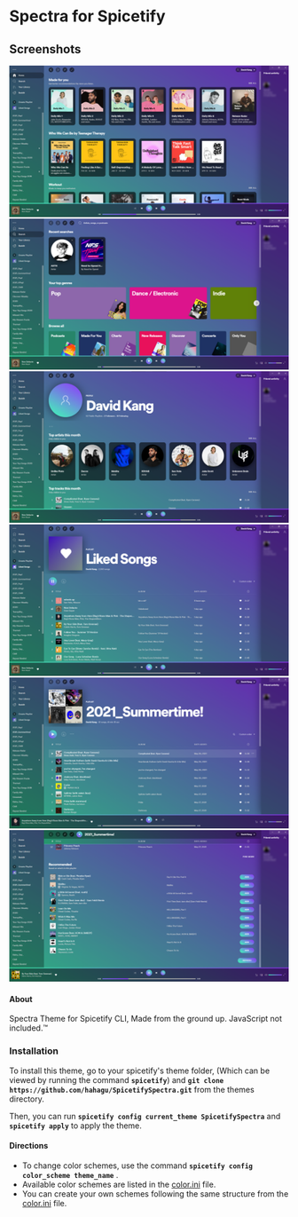 # Spectra for Spicetify

## Screenshots

![Home](./_Screenshots/Home.png)
![Search](./_Screenshots/Search.png)
![Profile](./_Screenshots/Profile.png)
![Liked](./_Screenshots/Liked.png)
![Playlist](./_Screenshots/Playlist1.png)
![Playlist](./_Screenshots/Playlist2.png)

#### About

Spectra Theme for Spicetify CLI,
Made from the ground up.
JavaScript not included.™

### Installation

To install this theme, go to your spicetify's theme folder,
(Which can be viewed by running the command **`spicetify`**)
and **`git clone https://github.com/hahagu/SpicetifySpectra.git`** from the themes directory.

Then, you can run **`spicetify config current_theme SpicetifySpectra`** and **`spicetify apply`** to apply the theme.

#### Directions

-   To change color schemes, use the command **`spicetify config color_scheme theme_name`** .
-   Available color schemes are listed in the [color.ini](./color.ini) file.
-   You can create your own schemes following the same structure from the [color.ini](./color.ini) file.
